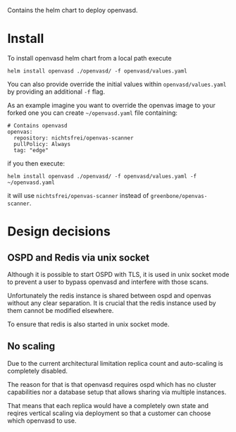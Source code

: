 Contains the helm chart to deploy openvasd.

# Install

To install openvasd helm chart from a local path execute

``` 
helm install openvasd ./openvasd/ -f openvasd/values.yaml
```

You can also provide override the initial values within `openvasd/values.yaml` by providing an additional `-f` flag.

As an example imagine you want to override the openvas image to your forked one you can create `~/openvasd.yaml` file containing: 

```
# Contains openvasd
openvas:
  repository: nichtsfrei/openvas-scanner
  pullPolicy: Always
  tag: "edge"
```

if you then execute: 
``` 
helm install openvasd ./openvasd/ -f openvasd/values.yaml -f ~/openvasd.yaml
```

it will use `nichtsfrei/openvas-scanner` instead of `greenbone/openvas-scanner`.

# Design decisions

## OSPD and Redis via unix socket

Although it is possible to start OSPD with TLS, it is used in unix socket mode to prevent a user to bypass openvasd and interfere with those scans.

Unfortunately the redis instance is shared between ospd and openvas without any clear separation. It is crucial that the redis instance used by them cannot be modified elsewhere. 

To ensure that redis is also started in unix socket mode.

## No scaling

Due to the current architectural limitation replica count and auto-scaling is completely disabled. 

The reason for that is that openvasd requires ospd which has no cluster capabilities nor a database setup that allows sharing via multiple instances. 

That means that each replica would have a completely own state and reqires vertical scaling via deployment so that a customer can choose which openvasd to use.
